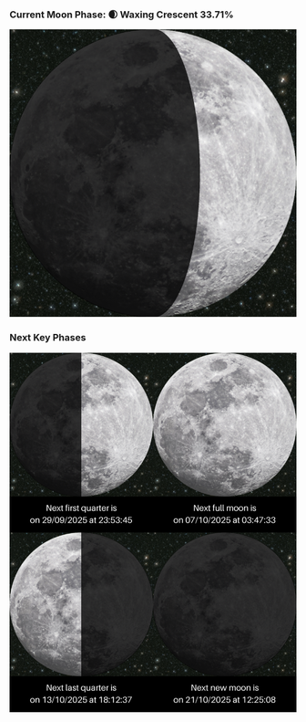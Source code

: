 ### Current Moon Phase: 🌒 Waxing Crescent 33.71%
![Moon Phase](moonphase.png)
### Next Key Phases
![Gallery](gallery.png)